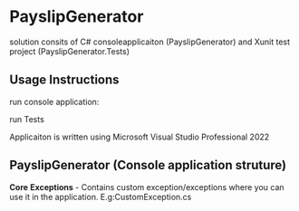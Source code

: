 # PayslipGenerator
solution consits of C# consoleapplicaiton (PayslipGenerator) and Xunit test project (PayslipGenerator.Tests)
## Usage Instructions
 run console application:
 
 run Tests

 Applicaiton is written using Microsoft Visual Studio Professional 2022 
 
 ## PayslipGenerator (Console application struture)
 
  **Core**
     **Exceptions** - Contains custom exception/exceptions where you can use it in the application.
                      E.g:CustomException.cs
    
    
    
